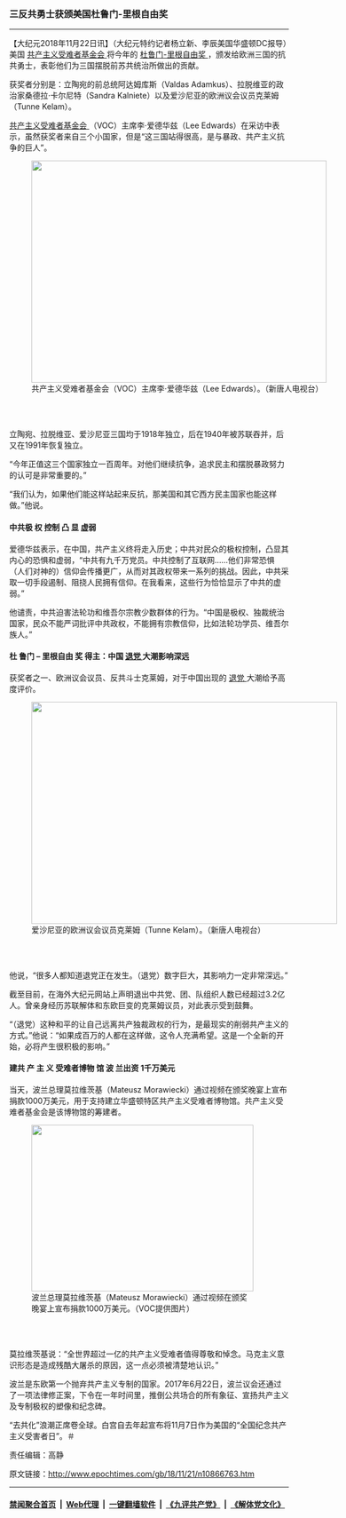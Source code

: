 ### 三反共勇士获颁美国杜鲁门-里根自由奖
------------------------

<p>
 【大纪元2018年11月22日讯】（大纪元特约记者杨立新、李辰美国华盛顿DC报导）美国
 <a href="http://www.epochtimes.com/gb/tag/%E5%85%B1%E4%BA%A7%E4%B8%BB%E4%B9%89%E5%8F%97%E9%9A%BE%E8%80%85%E5%9F%BA%E9%87%91%E4%BC%9A.html">
  共产主义受难者基金会
 </a>
 将今年的
 <a href="http://www.epochtimes.com/gb/tag/%E6%9D%9C%E9%B2%81%E9%97%A8-%E9%87%8C%E6%A0%B9%E8%87%AA%E7%94%B1%E5%A5%96.html">
  杜鲁门-里根自由奖
 </a>
 ，颁发给欧洲三国的抗共勇士，表彰他们为三国摆脱前苏共统治所做出的贡献。
</p>
<p>
 获奖者分别是：立陶宛的前总统阿达姆库斯（Valdas Adamkus）、拉脱维亚的政治家桑德拉‧卡尔尼特（Sandra Kalniete）以及爱沙尼亚的欧洲议会议员克莱姆（Tunne Kelam）。
</p>
<p>
 <a href="http://www.epochtimes.com/gb/tag/%E5%85%B1%E4%BA%A7%E4%B8%BB%E4%B9%89%E5%8F%97%E9%9A%BE%E8%80%85%E5%9F%BA%E9%87%91%E4%BC%9A.html">
  共产主义受难者基金会
 </a>
 （VOC）主席李‧爱德华兹（Lee Edwards）在采访中表示，虽然获奖者来自三个小国家，但是“这三国站得很高，是与暴政、共产主义抗争的巨人”。
</p>
<figure class="wp-caption aligncenter" id="attachment_10867076" style="width: 532px">
 <a href="http://i.epochtimes.com/assets/uploads/2018/11/Screen-Shot-2018-11-21-at-7.52.44-PM.png">
  <img alt="" class="size-medium_vertical wp-image-10867076" height="400" src="http://i.epochtimes.com/assets/uploads/2018/11/Screen-Shot-2018-11-21-at-7.52.44-PM-532x400.png" width="532"/>
 </a>
 <br/><figcaption class="wp-caption-text">
  共产主义受难者基金会（VOC）主席李‧爱德华兹（Lee Edwards）。（新唐人电视台）
 </figcaption><br/>
</figure><br/>
<p>
 立陶宛、拉脱维亚、爱沙尼亚三国均于1918年独立，后在1940年被苏联吞并，后又在1991年恢复独立。
</p>
<p>
 “今年正值这三个国家独立一百周年。对他们继续抗争，追求民主和摆脱暴政努力的认可是非常重要的。”
</p>
<p>
 “我们认为，如果他们能这样站起来反抗，那美国和其它西方民主国家也能这样做。”他说。
</p>
<h4>
 <strong>
  中共极
 </strong>
 <strong>
  权
 </strong>
 <strong>
  控制 凸
 </strong>
 <strong>
  显
 </strong>
 <strong>
  虚弱
 </strong>
</h4>
<p>
 爱德华兹表示，在中国，共产主义终将走入历史；中共对民众的极权控制，凸显其内心的恐惧和虚弱，“中共有九千万党员。中共控制了互联网……他们非常恐惧（人们对神的）信仰会传播更广，从而对其政权带来一系列的挑战。因此，中共采取一切手段遏制、阻挠人民拥有信仰。在我看来，这些行为恰恰显示了中共的虚弱。”
</p>
<p>
 他谴责，中共迫害法轮功和维吾尔宗教少数群体的行为。“中国是极权、独裁统治国家，民众不能严词批评中共政权，不能拥有宗教信仰，比如法轮功学员、维吾尔族人。”
</p>
<h4>
 <strong>
  杜
 </strong>
 <strong>
  鲁门
 </strong>
 <strong>
  –
 </strong>
 <strong>
  里根自由
 </strong>
 <strong>
  奖
 </strong>
 <strong>
  得主：中国
  <a href="http://www.epochtimes.com/gb/tag/%E9%80%80%E5%85%9A.html">
   退党
  </a>
  大潮影响深远
 </strong>
</h4>
<p>
 获奖者之一、欧洲议会议员、反共斗士克莱姆，对于中国出现的
 <a href="http://www.epochtimes.com/gb/tag/%E9%80%80%E5%85%9A.html">
  退党
 </a>
 大潮给予高度评价。
</p>
<figure class="wp-caption aligncenter" id="attachment_10867081" style="width: 551px">
 <a href="http://i.epochtimes.com/assets/uploads/2018/11/Screen-Shot-2018-11-21-at-7.53.36-PM.png">
  <img alt="" class="size-medium_vertical wp-image-10867081" height="400" src="http://i.epochtimes.com/assets/uploads/2018/11/Screen-Shot-2018-11-21-at-7.53.36-PM-551x400.png" width="551"/>
 </a>
 <br/><figcaption class="wp-caption-text">
  爱沙尼亚的欧洲议会议员克莱姆（Tunne Kelam）。（新唐人电视台）
 </figcaption><br/>
</figure><br/>
<p>
 他说，“很多人都知道退党正在发生。（退党）数字巨大，其影响力一定非常深远。”
</p>
<p>
 截至目前，在海外大纪元网站上声明退出中共党、团、队组织人数已经超过3.2亿人。曾亲身经历苏联解体和东欧巨变的克莱姆议员，对此表示受到鼓舞。
</p>
<p>
 “（退党）这种和平的让自己远离共产独裁政权的行为，是最现实的削弱共产主义的方式。”他说：“如果成百万的人都在这样做，这令人充满希望。这是一个全新的开始，必将产生很积极的影响。”
</p>
<h4>
 <strong>
  建共
 </strong>
 <strong>
  产
 </strong>
 <strong>
  主
 </strong>
 <strong>
  义
 </strong>
 <strong>
  受难者博物
 </strong>
 <strong>
  馆
 </strong>
 <strong>
  波
 </strong>
 <strong>
  兰出资
 </strong>
 <strong>
  1千万美元
 </strong>
</h4>
<p>
 当天，波兰总理莫拉维茨基（Mateusz Morawiecki）通过视频在颁奖晚宴上宣布捐款1000万美元，用于支持建立华盛顿特区共产主义受难者博物馆。共产主义受难者基金会是该博物馆的筹建者。
</p>
<figure class="wp-caption aligncenter" id="attachment_10867091" style="width: 400px">
 <a href="http://i.epochtimes.com/assets/uploads/2018/11/unnamed.jpg">
  <img alt="" class="size-full wp-image-10867091" height="300" src="http://i.epochtimes.com/assets/uploads/2018/11/unnamed.jpg" width="400"/>
 </a>
 <br/><figcaption class="wp-caption-text">
  波兰总理莫拉维茨基（Mateusz Morawiecki）通过视频在颁奖晚宴上宣布捐款1000万美元。（VOC提供图片）
 </figcaption><br/>
</figure><br/>
<p>
 莫拉维茨基说：“全世界超过一亿的共产主义受难者值得尊敬和悼念。马克主义意识形态是造成残酷大屠杀的原因，这一点必须被清楚地认识。”
</p>
<p>
 波兰是东欧第一个抛弃共产主义专制的国家。2017年6月22日，波兰议会还通过了一项法律修正案，下令在一年时间里，推倒公共场合的所有象征、宣扬共产主义及专制极权的塑像和纪念碑。
</p>
<p>
 “去共化”浪潮正席卷全球。白宫自去年起宣布将11月7日作为美国的“全国纪念共产主义受害者日”。＃
</p>
<p>
 责任编辑：高静
</p>

原文链接：http://www.epochtimes.com/gb/18/11/21/n10866763.htm


------------------------
#### [禁闻聚合首页](https://github.com/gfw-breaker/banned-news/blob/master/README.md) &nbsp;|&nbsp; [Web代理](https://github.com/gfw-breaker/open-proxy/blob/master/README.md) &nbsp;|&nbsp; [一键翻墙软件](https://github.com/gfw-breaker/nogfw/blob/master/README.md) &nbsp;|&nbsp; [《九评共产党》](https://github.com/gfw-breaker/9ping.md/blob/master/README.md#九评之一评共产党是什么) &nbsp;|&nbsp; [《解体党文化》](https://github.com/gfw-breaker/jtdwh.md/blob/master/README.md#绪论)